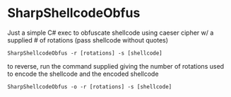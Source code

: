 # SharpShellcodeObfus

Just a simple C# exec to obfuscate shellcode using caeser cipher w/ a supplied # of rotations (pass shellcode without quotes)

```
SharpShellcodeObfus -r [rotations] -s [shellcode]
```

to reverse, run the command supplied giving the number of rotations used to encode the shellcode and the encoded shellcode
```
SharpShellcodeObfus -o -r [rotations] -s [shellcode]
```
